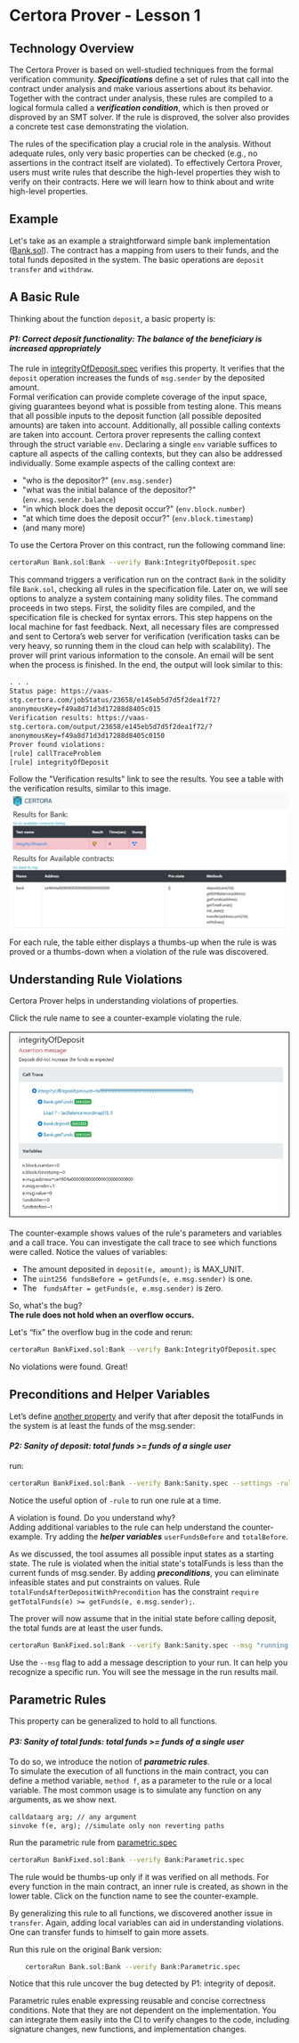 # Certora Prover - Lesson 1 


## Technology Overview 
The Certora Prover is based on well-studied techniques from the formal verification community. 
***Specifications*** define a set of rules that call into the contract under analysis and make various assertions about its behavior. 
Together with the contract under analysis, these rules are compiled to a logical formula called a ***verification condition***, which is then proved or disproved by an SMT solver. 
If the rule is disproved, the solver also provides a concrete test case demonstrating the violation.

The rules of the specification play a crucial role in the analysis. Without adequate rules, only very basic properties can be checked (e.g., no assertions in the contract itself are violated). 
To effectively Certora Prover, users must write rules that describe the high-level properties they wish to verify on their contracts. 
Here we will learn how to think about and write high-level properties.


## Example

Let's take as an example a straightforward simple bank implementation ([Bank.sol](Bank.sol)).
The contract has a mapping from users to their funds, and the total funds deposited in the system. The basic operations are `deposit` `transfer` and `withdraw`.

## A Basic Rule

Thinking about the function `deposit`, a basic property is:  
  
  #### _***P1: Correct deposit functionality***: The balance of the beneficiary is increased appropriately_  

The rule in [integrityOfDeposit.spec](IntegrityOfDeposit.spec) verifies this property. 
It verifies that the `deposit` operation increases the funds of `msg.sender` by the deposited amount.  
Formal verification can provide complete coverage of the input space, giving guarantees beyond what is possible from testing alone.
This means that all possible inputs to the deposit function (all possible deposited amounts) are taken into account. 
Additionally, all possible calling contexts are taken into account. Certora prover represents the calling context through the struct variable `env`. Declaring a single `env` variable suffices to capture all aspects of the calling contexts, but they can also be addressed individually.
Some example aspects of the calling context are:
 - "who is the depositor?" (`env.msg.sender`)
 - "what was the initial balance of the depositor?" (`env.msg.sender.balance`)
 - "in which block does the deposit occur?" (`env.block.number`)
 - "at which time does the deposit occur?" (`env.block.timestamp`)
 - (and many more)

To use the Certora Prover on this contract, run the following command line:

```sh
certoraRun Bank.sol:Bank --verify Bank:IntegrityOfDeposit.spec
```

This command triggers a verification run on the contract `Bank` in the solidity file `Bank.sol`, checking all rules in the specification file. 
Later on, we will see options to analyze a system containing many solidity files.
The command proceeds in two steps.
First, the solidity files are compiled, and the specification file is checked for syntax errors. This step happens on the local machine for fast feedback. 
Next, all necessary files are compressed and sent to Certora’s web server for verification (verification tasks can be very heavy, so running them in the cloud can help with scalability).
The prover will print various information to the console. 
An email will be sent when the process is finished.
In the end, the output will look similar to this:
```
. . . 
Status page: https://vaas-stg.certora.com/jobStatus/23658/e145eb5d7d5f2dea1f72?anonymousKey=f49a8d71d3d17288d8405c015
Verification results: https://vaas-stg.certora.com/output/23658/e145eb5d7d5f2dea1f72/?anonymousKey=f49a8d71d3d17288d8405c0150
Prover found violations:
[rule] callTraceProblem
[rule] integrityOfDeposit
```
Follow the "Verification results" link to see the results.
You see a table with the verification results, similar to this image. ![results](images/results.jpg) 
For each rule, the table either displays a thumbs-up when the rule is was proved or a thumbs-down when a violation of the rule was discovered.

## Understanding Rule Violations

Certora Prover helps in understanding violations of properties. 

Click the rule name to see a counter-example violating the rule.

![counter example](images/callTraceAndVariables.jpg) 

The counter-example shows values of the rule's parameters and variables and a call trace.
You can investigate the call trace to see which functions were called.
Notice the values of variables: 
* The amount deposited in `deposit(e, amount);` is MAX_UNIT.
* The `uint256 fundsBefore = getFunds(e, e.msg.sender)` is one.
* The ` fundsAfter = getFunds(e, e.msg.sender)` is zero. 

So, what's the bug?  
**The rule does not hold when an overflow occurs.**

Let's “fix” the overflow bug in the code and rerun:
```sh 
certoraRun BankFixed.sol:Bank --verify Bank:IntegrityOfDeposit.spec
```


No violations were found. Great!

## Preconditions and Helper Variables

Let’s define [another property](Sanity.spec) and verify that after deposit the totalFunds in the system is at least the funds of the msg.sender:  
  
 #### _***P2: Sanity of deposit***: total funds >= funds of a single user_
  


run:  
```sh
certoraRun BankFixed.sol:Bank --verify Bank:Sanity.spec --settings -rule=totalFundsAfterDeposit
```

Notice the useful option of `-rule` to run one rule at a time.

A violation is found. 
Do you understand why?  
Adding additional variables to the rule can help understand the counter-example. 
Try adding the ***helper variables*** `userFundsBefore` and `totalBefore`.

As we discussed, the tool assumes all possible input states as a starting state. 
The rule is violated when the initial state's totalFunds is less than the current funds of msg.sender. 
By adding ***preconditions***, you can eliminate infeasible states and put constraints on values. 
Rule `totalFundsAfterDepositWithPrecondition` has the constraint 
`require  getTotalFunds(e) >= getFunds(e, e.msg.sender);`.

The prover will now assume that in the initial state before calling deposit, the total funds are at least the user funds.
```sh
certoraRun BankFixed.sol:Bank --verify Bank:Sanity.spec --msg "running with precondition"
```

Use the `--msg` flag to add a message description to your run. 
It can help you recognize a specific run.
You will see the message in the run results mail.

## Parametric Rules

This property can be generalized to hold to all functions.

 #### _***P3: Sanity of total funds***: total funds >= funds of a single user_

To do so, we introduce the notion of ***parametric rules***.  
To simulate the execution of all functions in the main contract, 
you can define a method variable, `method f`, as a parameter to the rule or a local variable.
The most common usage is to simulate any function on any arguments, as we show next.
```
calldataarg arg; // any argument
sinvoke f(e, arg); //simulate only non reverting paths
```
Run the parametric rule from [parametric.spec](Parametric.spec)
```sh
certoraRun BankFixed.sol:Bank --verify Bank:Parametric.spec
```
The rule would be thumbs-up only if it was verified on all methods. 
For every function in the main contract, an inner rule is created, as shown in the lower table.
Click on the function name to see the counter-example.

By generalizing this rule to all functions, we discovered another issue in `transfer`. 
Again, adding local variables can aid in understanding violations.
One can transfer funds to himself to gain more assets. 

Run this rule on the original Bank version: 
```sh
 	certoraRun Bank.sol:Bank --verify Bank:Parametric.spec
```

Notice that this rule uncover the bug detected by P1: integrity of deposit.

Parametric rules enable expressing reusable and concise correctness conditions. 
Note that they are not dependent on the implementation. 
You can integrate them easily into the CI to verify changes to the code, including signature changes, new functions, and implementation changes. 








